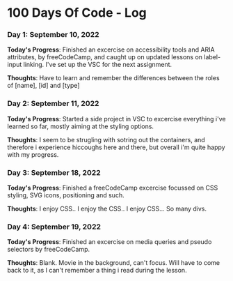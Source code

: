# 100 Days Of Code - Log

### Day 1: September 10, 2022 

**Today's Progress**: Finished an excercise on accessibility tools and ARIA attributes, by freeCodeCamp, and caught up on updated lessons on label-input linking.
I've set up the VSC for the next assignment. 

**Thoughts**: Have to learn and remember the differences between the roles of [name], [id] and [type] 



### Day 2: September 11, 2022 

**Today's Progress**: Started a side project in VSC to excercise everything i've learned so far, mostly aiming at the styling options.

**Thoughts**: I seem to be strugling with sotring out the containers, and therefore i experience hiccoughs here and there, but overall i'm quite happy with my progress.



### Day 3: September 18, 2022 

**Today's Progress**: Finished a freeCodeCamp excercise focussed on CSS styling, SVG icons, positioning and such. 

**Thoughts**: I enjoy CSS.. I enjoy the CSS.. I enjoy CSS... So many divs.


### Day 4: September 19, 2022

**Today's Progress**: Finished an excercise on media queries and pseudo selectors by freeCodeCamp.

**Thoughts**: Blank. Movie in the background, can't focus. Will have to come back to it, as I can't remember a thing i read during the lesson.

